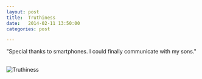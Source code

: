```yaml
---
layout: post
title:  Truthiness
date:   2014-02-11 13:50:00
categories: post

---
```




"Special thanks to smartphones. I could finally communicate with my sons." </br></br>




![Truthiness](/TheArtOfDataVisualization/people/junwang/img/truthiness.png)
</br></br>
